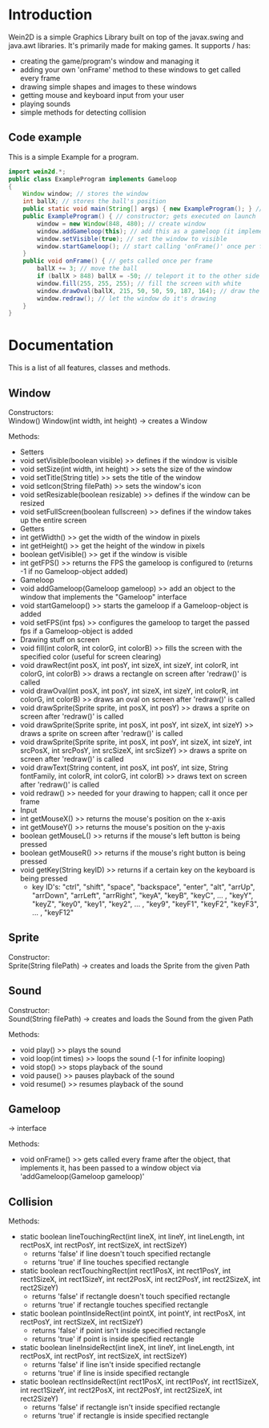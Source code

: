 # Introduction
Wein2D is a simple Graphics Library built on top of the javax.swing and java.awt libraries. It's primarily made for making games. It supports / has:
- creating the game/program's window and managing it
- adding your own 'onFrame' method to these windows to get called every frame
- drawing simple shapes and images to these windows
- getting mouse and keyboard input from your user
- playing sounds
- simple methods for detecting collision

## Code example
This is a simple Example for a program.
```java
import wein2d.*;
public class ExampleProgram implements Gameloop
{
    Window window; // stores the window
    int ballX; // stores the ball's position
    public static void main(String[] args) { new ExampleProgram(); } // create instance of this class on launch
    public ExampleProgram() { // constructor; gets executed on launch
        window = new Window(848, 480); // create window
        window.addGameloop(this); // add this as a gameloop (it implements Gameloop)
        window.setVisible(true); // set the window to visible
        window.startGameloop(); // start calling 'onFrame()' once per frame
    }
    public void onFrame() { // gets called once per frame
        ballX += 3; // move the ball
        if (ballX > 848) ballX = -50; // teleport it to the other side if it hits the edge
        window.fill(255, 255, 255); // fill the screen with white
        window.drawOval(ballX, 215, 50, 50, 59, 187, 164); // draw the ball
        window.redraw(); // let the window do it's drawing
    }
}
```

# Documentation
This is a list of all features, classes and methods.

## Window
Constructors:  
Window()
Window(int width, int height)
-> creates a Window

Methods:
- Setters
 - void setVisible(boolean visible) >> defines if the window is visible
 - void setSize(int width, int height) >> sets the size of the window
 - void setTitle(String title) >> sets the title of the window
 - void setIcon(String filePath)  >> sets the window's icon
 - void setResizable(boolean resizable) >> defines if the window can be resized
 - void setFullScreen(boolean fullscreen) >> defines if the window takes up the entire screen
- Getters
 - int getWidth() >> get the width of the window in pixels
 - int getHeight() >> get the height of the window in pixels
 - boolean getVisible() >> get if the window is visible
 - int getFPS() >> returns the FPS the gameloop is configured to (returns -1 if no Gameloop-object added)
- Gameloop
 - void addGameloop(Gameloop gameloop) >> add an object to the window that implements the "Gameloop" interface
 - void startGameloop() >> starts the gameloop if a Gameloop-object is added
 - void setFPS(int fps) >> configures the gameloop to target the passed fps if a Gameloop-object is added
- Drawing stuff on screen
 - void fill(int colorR, int colorG, int colorB) >> fills the screen with the specified color (useful for screen clearing)
 - void drawRect(int posX, int posY, int sizeX, int sizeY, int colorR, int colorG, int colorB) >> draws a rectangle on screen after 'redraw()' is called
 - void drawOval(int posX, int posY, int sizeX, int sizeY, int colorR, int colorG, int colorB) >> draws an oval on screen after 'redraw()' is called
 - void drawSprite(Sprite sprite, int posX, int posY) >> draws a sprite on screen after 'redraw()' is called
 - void drawSprite(Sprite sprite, int posX, int posY, int sizeX, int sizeY) >> draws a sprite on screen after 'redraw()' is called
 - void drawSprite(Sprite sprite, int posX, int posY, int sizeX, int sizeY, int srcPosX, int srcPosY, int srcSizeX, int srcSizeY) >> draws a sprite on screen after 'redraw()' is called
 - void drawText(String content, int posX, int posY, int size, String fontFamily, int colorR, int colorG, int colorB) >> draws text on screen after 'redraw()' is called
 - void redraw() >> needed for your drawing to happen; call it once per frame
- Input
 - int getMouseX() >> returns the mouse's position on the x-axis
 - int getMouseY() >> returns the mouse's position on the y-axis
 - boolean getMouseL() >> returns if the mouse's left button is being pressed
 - boolean getMouseR() >> returns if the mouse's right button is being pressed
 - void getKey(String keyID) >> returns if a certain key on the keyboard is being pressed
   - key ID's: "ctrl", "shift", "space", "backspace", "enter", "alt", "arrUp", "arrDown", "arrLeft", "arrRight", "keyA", "keyB", "keyC", ... , "keyY", "keyZ", "key0", "key1", "key2", ... , "key9", "keyF1", "keyF2", "keyF3", ... , "keyF12"

## Sprite
Constructor:  
Sprite(String filePath)
-> creates and loads the Sprite from the given Path

## Sound
Constructor:  
Sound(String filePath)
-> creates and loads the Sound from the given Path

Methods:
 - void play() >> plays the sound
 - void loop(int times) >> loops the sound (-1 for infinite looping)
 - void stop() >> stops playback of the sound
 - void pause() >> pauses playback of the sound
 - void resume() >> resumes playback of the sound

## Gameloop
 -> interface  

Methods:
  - void onFrame() >> gets called every frame after the object, that implements it, has been passed to a window object via 'addGameloop(Gameloop gameloop)'

## Collision
Methods:
 - static boolean lineTouchingRect(int lineX, int lineY, int lineLength, int rectPosX, int rectPosY, int rectSizeX, int rectSizeY)
   - returns 'false' if line doesn't touch specified rectangle
   - returns 'true' if line touches specified rectangle
 - static boolean rectTouchingRect(int rect1PosX, int rect1PosY, int rect1SizeX, int rect1SizeY, int rect2PosX, int rect2PosY, int rect2SizeX, int rect2SizeY)
   - returns 'false' if rectangle doesn't touch specified rectangle
   - returns 'true' if rectangle touches specified rectangle
 - static boolean pointInsideRect(int pointX, int pointY, int rectPosX, int rectPosY, int rectSizeX, int rectSizeY)
   - returns 'false' if point isn't inside specified rectangle
   - returns 'true' if point is inside specified rectangle
 - static boolean lineInsideRect(int lineX, int lineY, int lineLength, int rectPosX, int rectPosY, int rectSizeX, int rectSizeY)
   - returns 'false' if line isn't inside specified rectangle
   - returns 'true' if line is inside specified rectangle
 - static boolean rectInsideRect(int rect1PosX, int rect1PosY, int rect1SizeX, int rect1SizeY, int rect2PosX, int rect2PosY, int rect2SizeX, int rect2SizeY)
   - returns 'false' if rectangle isn't inside specified rectangle
   - returns 'true' if rectangle is inside specified rectangle
